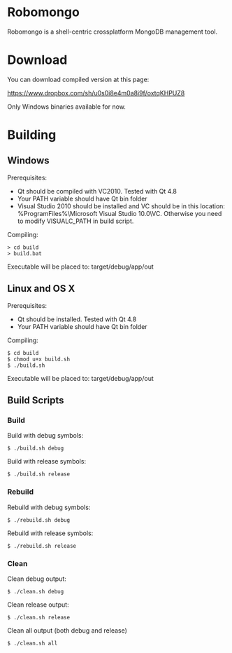 Robomongo
=========

Robomongo is a shell-centric crossplatform MongoDB management tool. 

Download
========

You can download compiled version at this page:

https://www.dropbox.com/sh/u0s0i8e4m0a8i9f/oxtqKHPUZ8

Only Windows binaries available for now. 


Building
========

Windows
-------

Prerequisites:

* Qt should be compiled with VC2010. Tested with Qt 4.8
* Your PATH variable should have Qt bin folder
* Visual Studio 2010 should be installed and VC should be in this location: %ProgramFiles%\Microsoft Visual Studio 10.0\VC. Otherwise you need to modify VISUALC_PATH in build script.

Compiling:

    > cd build
    > build.bat

Executable will be placed to: target/debug/app/out



Linux and OS X
-------

Prerequisites:

* Qt should be installed. Tested with Qt 4.8
* Your PATH variable should have Qt bin folder

Compiling:

    $ cd build
    $ chmod u+x build.sh
    $ ./build.sh

Executable will be placed to: target/debug/app/out

Build Scripts
-------------

### Build

Build with debug symbols:

    $ ./build.sh debug
    
Build with release symbols:
 
    $ ./build.sh release
    
### Rebuild    
    
Rebuild with debug symbols:
   
    $ ./rebuild.sh debug
    
Rebuild with release symbols:
   
    $ ./rebuild.sh release
    
### Clean    
    
Clean debug output:
    
    $ ./clean.sh debug
    
Clean release output:

    $ ./clean.sh release
    
Clean all output (both debug and release)

    $ ./clean.sh all
